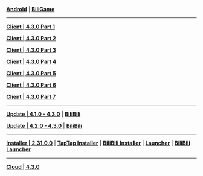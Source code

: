 **[Android](https://autopatchcn.yuanshen.com/client_app/download/Android/20231211150750_A8Q7WahLfCaG6pNu/mihoyo/yuanshen_4.3.0.apk)** | **[BiliGame](https://pkg.biligame.com/games/ys_4.3.0_19705728_19706476_20231212_024039_cdfaa.apk)**

---

**[Client | 4.3.0  Part 1](https://autopatchcn.yuanshen.com/client_app/download/pc_zip/20231208190455_Hej85Uh2vkx38Tia/YuanShen_4.3.0.zip.001)**

**[Client | 4.3.0  Part 2](https://autopatchcn.yuanshen.com/client_app/download/pc_zip/20231208190455_Hej85Uh2vkx38Tia/YuanShen_4.3.0.zip.002)**

**[Client | 4.3.0  Part 3](https://autopatchcn.yuanshen.com/client_app/download/pc_zip/20231208190455_Hej85Uh2vkx38Tia/YuanShen_4.3.0.zip.003)**

**[Client | 4.3.0  Part 4](https://autopatchcn.yuanshen.com/client_app/download/pc_zip/20231208190455_Hej85Uh2vkx38Tia/YuanShen_4.3.0.zip.004)**

**[Client | 4.3.0  Part 5](https://autopatchcn.yuanshen.com/client_app/download/pc_zip/20231208190455_Hej85Uh2vkx38Tia/YuanShen_4.3.0.zip.005)**

**[Client | 4.3.0  Part 6](https://autopatchcn.yuanshen.com/client_app/download/pc_zip/20231208190455_Hej85Uh2vkx38Tia/YuanShen_4.3.0.zip.006)**

**[Client | 4.3.0  Part 7](https://autopatchcn.yuanshen.com/client_app/download/pc_zip/20231208190455_Hej85Uh2vkx38Tia/YuanShen_4.3.0.zip.007)**

---

**[Update | 4.1.0 - 4.3.0](https://autopatchcn.yuanshen.com/client_app/update/hk4e_cn/18/game_4.1.0_4.3.0_hdiff_2to5rWJaDwFlZkc4.zip)** | **[BiliBili](https://autopatchcn.yuanshen.com/client_app/update/hk4e_cn/17/game_4.1.0_4.3.0_hdiff_3KEgIxcHiLe9mXRk.zip)**

**[Update | 4.2.0 - 4.3.0](https://autopatchcn.yuanshen.com/client_app/update/hk4e_cn/18/game_4.2.0_4.3.0_hdiff_n2wPe6rv14om3DMT.zip)** | **[BiliBili](https://autopatchcn.yuanshen.com/client_app/update/hk4e_cn/17/game_4.2.0_4.3.0_hdiff_exhT8w2RvkXHKDnt.zip)**

---

**[Installer | 2.31.0.0](https://autopatchcn.yuanshen.com/client_app/download/launcher/20231207150813_qqGLxfzLrIwsfTxi/mihoyo/yuanshen_setup_20231129204202.exe)** | **[TapTap Installer](https://autopatchcn.yuanshen.com/client_app/download/launcher/20231207150813_qqGLxfzLrIwsfTxi/taptap/yuanshen_setup_20231129204318.exe)** | **[BiliBili Installer](https://pkg.biligame.com/games/yuanshen_setup_20231129191311/405954/yuanshen_setup_20231129191311.exe)** | **[Launcher](https://autopatchcn.yuanshen.com/client_app/update/hk4e_cn/18/update_20231129184241_6d829a84Ehl91atp.zip)** | **[BiliBili Launcher](https://autopatchcn.yuanshen.com/client_app/update/hk4e_cn/17/update_20231129184247_6d829a84rJ8y3nXe.zip)**

---

**[Cloud | 4.3.0](https://autopatchcn.yuanshen.com/client_app/download/cloudgame/pc/20231212171829_u3z4BZ6SxZSnHZie/cypcmihoyo/yscloud_4.3.0.exe)**
